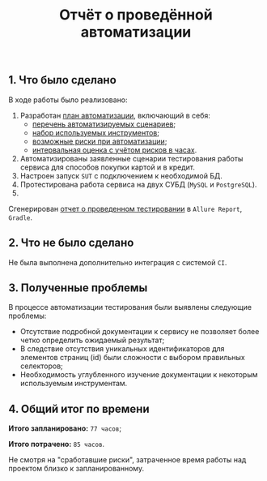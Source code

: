 <div align="center">

# Отчёт о проведённой автоматизации

<br>
<div align="left">

## 1. Что было сделано

В ходе работы было реализовано:

1. Разработан [план автоматизации](https://github.com/Jane-Popova/QA_Diploma/blob/main/documents/Plan.md), включающий в
   себя:
    - [перечень автоматизируемых сценариев](https://github.com/Jane-Popova/QA_Diploma/blob/main/documents/Plan.md#%D0%BF%D0%B5%D1%80%D0%B5%D1%87%D0%B5%D0%BD%D1%8C-%D0%B0%D0%B2%D1%82%D0%BE%D0%BC%D0%B0%D1%82%D0%B8%D0%B7%D0%B8%D1%80%D1%83%D0%B5%D0%BC%D1%8B%D1%85-%D1%81%D1%86%D0%B5%D0%BD%D0%B0%D1%80%D0%B8%D0%B5%D0%B2);
    - [набор используемых инструментов](https://github.com/Jane-Popova/QA_Diploma/blob/main/documents/Plan.md#%D0%BF%D0%B5%D1%80%D0%B5%D1%87%D0%B5%D0%BD%D1%8C-%D0%B8%D1%81%D0%BF%D0%BE%D0%BB%D1%8C%D0%B7%D1%83%D0%B5%D0%BC%D1%8B%D1%85-%D0%B8%D0%BD%D1%81%D1%82%D1%80%D1%83%D0%BC%D0%B5%D0%BD%D1%82%D0%BE%D0%B2);
    - [возможные риски при автоматизации](https://github.com/Jane-Popova/QA_Diploma/blob/main/documents/Plan.md#%D0%BF%D0%B5%D1%80%D0%B5%D1%87%D0%B5%D0%BD%D1%8C-%D0%B2%D0%BE%D0%B7%D0%BC%D0%BE%D0%B6%D0%BD%D1%8B%D1%85-%D1%80%D0%B8%D1%81%D0%BA%D0%BE%D0%B2-%D0%BF%D1%80%D0%B8-%D0%B0%D0%B2%D1%82%D0%BE%D0%BC%D0%B0%D1%82%D0%B8%D0%B7%D0%B0%D1%86%D0%B8%D0%B8);
    - [интервальная оценка с учётом рисков в часах](https://github.com/Jane-Popova/QA_Diploma/blob/main/documents/Plan.md#%D0%B8%D0%BD%D1%82%D0%B5%D1%80%D0%B2%D0%B0%D0%BB%D1%8C%D0%BD%D0%B0%D1%8F-%D0%BE%D1%86%D0%B5%D0%BD%D0%BA%D0%B0-%D1%81-%D1%83%D1%87%D1%91%D1%82%D0%BE%D0%BC-%D1%80%D0%B8%D1%81%D0%BA%D0%BE%D0%B2-%D0%B2-%D1%87%D0%B0%D1%81%D0%B0%D1%85).
3. Автоматизированы заявленные сценарии тестирования работы сервиса для способов покупки картой и в кредит.
2. Настроен запуск `SUT` с подключением к необходимой БД.
2. Протестирована работа сервиса на двух СУБД (`MySQL` и `PostgreSQL`).
3.

Сгенерирован [отчет о проведенном тестировании](https://github.com/Jane-Popova/QA_Diploma/blob/main/documents/Report.md)
в `Allure Report`, `Gradle`.

## 2. Что не было сделано

Не была выполнена дополнительно интеграция с системой `CI`.

## 3. Полученные проблемы

В процессе автоматизации тестирования были выявлены следующие проблемы:

- Отсутствие подробной документации к сервису не позволяет более четко определить ожидаемый результат;
- В следствие отсутствия уникальных идентификаторов для элементов страниц (id) были сложности с выбором правильных
  селекторов;
- Необходимость углубленного изучение документации к некоторым используемым инструментам.

## 4. Общий итог по времени

**Итого запланировано:** `77 часов`;

**Итого потрачено:** `85 часов`.

Не смотря на "сработавшие риски", затраченное время работы над проектом близко к запланированному.
